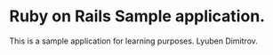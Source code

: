 # Ruby on Rails Sample application.
This is a sample application for learning purposes.
Lyuben Dimitrov.